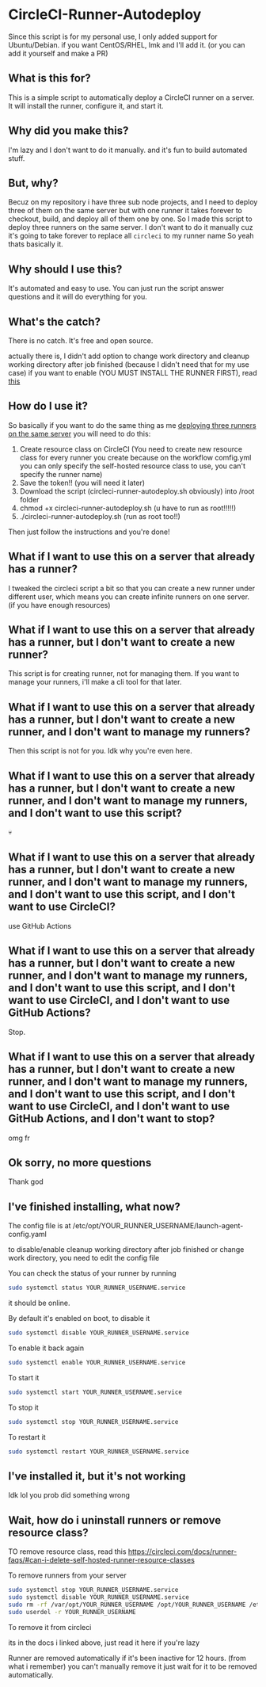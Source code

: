 # CircleCI-Runner-Autodeploy

Since this script is for my personal use, I only added support for Ubuntu/Debian.
if you want CentOS/RHEL, lmk and I'll add it. (or you can add it yourself and make a PR)

## What is this for?

This is a simple script to automatically deploy a CircleCI runner on a server.
It will install the runner, configure it, and start it.

## Why did you make this?

I'm lazy and I don't want to do it manually.
and it's fun to build automated stuff.

## But, why?

Becuz on my repository i have three sub node projects, and I need to deploy three of them on the same server but with one runner it takes forever to checkout, build, and deploy all of them one by one. So I made this script to deploy three runners on the same server.
I don't want to do it manually cuz it's going to take forever to replace all `circleci` to my runner name
So yeah thats basically it.

## Why should I use this?

It's automated and easy to use. You can just run the script answer questions and it will do everything for you.

## What's the catch?

There is no catch. It's free and open source.

actually there is, I didn't add option to change work directory and cleanup working directory after job finished (because I didn't need that for my use case)
if you want to enable (YOU MUST INSTALL THE RUNNER FIRST), read [this](#ive-finished-installing-what-now)

## How do I use it?

So basically if you want to do the same thing as me [deploying three runners on the same server](#but-why) you will need to do this:

1. Create resource class on CircleCI (You need to create new resource class for every runner you create because on the workflow comfig.yml you can only specify the self-hosted resource class to use, you can't specify the runner name)
2. Save the token!! (you will need it later)
3. Download the script (circleci-runner-autodeploy.sh obviously) into /root folder
4. chmod +x circleci-runner-autodeploy.sh (u have to run as root!!!!!)
5. ./circleci-runner-autodeploy.sh (run as root too!!)

Then just follow the instructions and you're done!

## What if I want to use this on a server that already has a runner?

I tweaked the circleci script a bit so that you can create a new runner under different user, which means you can create infinite runners on one server. (if you have enough resources)

## What if I want to use this on a server that already has a runner, but I don't want to create a new runner?

This script is for creating runner, not for managing them. If you want to manage your runners, i'll make a cli tool for that later.

## What if I want to use this on a server that already has a runner, but I don't want to create a new runner, and I don't want to manage my runners?

Then this script is not for you. Idk why you're even here.

## What if I want to use this on a server that already has a runner, but I don't want to create a new runner, and I don't want to manage my runners, and I don't want to use this script?

💀

## What if I want to use this on a server that already has a runner, but I don't want to create a new runner, and I don't want to manage my runners, and I don't want to use this script, and I don't want to use CircleCI?

use GitHub Actions

## What if I want to use this on a server that already has a runner, but I don't want to create a new runner, and I don't want to manage my runners, and I don't want to use this script, and I don't want to use CircleCI, and I don't want to use GitHub Actions?

Stop.

## What if I want to use this on a server that already has a runner, but I don't want to create a new runner, and I don't want to manage my runners, and I don't want to use this script, and I don't want to use CircleCI, and I don't want to use GitHub Actions, and I don't want to stop?

omg fr

## Ok sorry, no more questions

Thank god

## I've finished installing, what now?

The config file is at
/etc/opt/YOUR_RUNNER_USERNAME/launch-agent-config.yaml

to disable/enable cleanup working directory after job finished
or change work directory, you need to edit the config file

You can check the status of your runner by running

```bash
sudo systemctl status YOUR_RUNNER_USERNAME.service
```

it should be online.

By default it's enabled on boot, to disable it

```bash
sudo systemctl disable YOUR_RUNNER_USERNAME.service
```

To enable it back again

```bash
sudo systemctl enable YOUR_RUNNER_USERNAME.service
```

To start it

```bash
sudo systemctl start YOUR_RUNNER_USERNAME.service
```

To stop it

```bash
sudo systemctl stop YOUR_RUNNER_USERNAME.service
```

To restart it

```bash
sudo systemctl restart YOUR_RUNNER_USERNAME.service
```

## I've installed it, but it's not working

Idk lol you prob did something wrong

## Wait, how do i uninstall runners or remove resource class?

TO remove resource class, read this
https://circleci.com/docs/runner-faqs/#can-i-delete-self-hosted-runner-resource-classes

To remove runners from your server

```bash
sudo systemctl stop YOUR_RUNNER_USERNAME.service
sudo systemctl disable YOUR_RUNNER_USERNAME.service
sudo rm -rf /var/opt/YOUR_RUNNER_USERNAME /opt/YOUR_RUNNER_USERNAME /etc/opt/YOUR_RUNNER_USERNAME /usr/lib/systemd/system/YOUR_RUNNER_USERNAME.service
sudo userdel -r YOUR_RUNNER_USERNAME
```

To remove it from circleci

its in the docs i linked above, just read it
here if you're lazy

Runner are removed automatically if it's been inactive for 12 hours. (from what i remember) you can't manually remove it just wait for it to be removed automatically.
